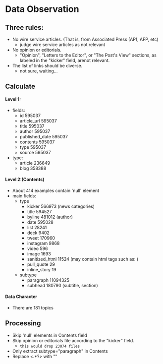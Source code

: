 # Data Observation
## Three rules:
* No wire service articles.  (That is, from Associated Press (AP), AFP, etc)
    * judge wire service articles as not relevant​
* No opinion or editorials.
    *  "Opinion", "Letters to the Editor", or "The Post's View" sections, as labeled in the "kicker" field, are​not relevant​.
* The list of links should be diverse.
    * not sure, waiting...


## Calculate
#### Level 1:
* fields:
    * id 595037
    * article_url 595037
    * title 595037
    * author 595037
    * published_date 595037
    * contents 595037
    * type 595037
    * source 595037
* type:
    * article 236649
    * blog 358388

#### Level 2:(Contents)
* About 414 examples contain 'null' element
* main fields:
    * type
        * kicker 566973 (news categories)
        * title 594527
        * byline 481012 (author)
        * date 595028
        * list 28241
        * deck 9402
        * tweet 170960
        * instagram 9868
        * video 596
        * image 1693
        * sanitized_html 11524  (may contain html tags such as: <a> )
        * pull_quote 29
        * inline_story 19
    * subtype
        * paragraph 11094325
        * subhead 180790 (subtitle, section)

#### Data Character
* There are 181 topics



## Processing
* Skip 'null' elements in Contents field
* Skip opinion or editorials file according to the "kicker" field.
    * `this would drop 23074 files`
* Only extract subtype="paragraph" in Contents
* Replace <.*?> with ""